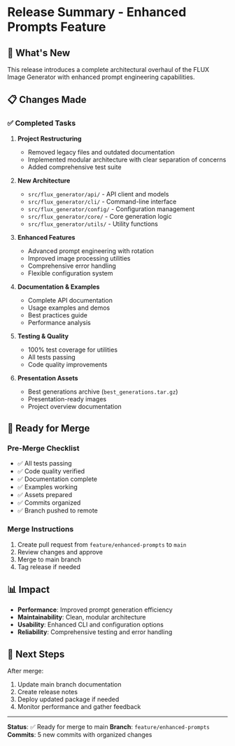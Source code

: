 # Release Summary - Enhanced Prompts Feature

## 🎉 What's New

This release introduces a complete architectural overhaul of the FLUX Image Generator with enhanced prompt engineering capabilities.

## 📋 Changes Made

### ✅ Completed Tasks

1. **Project Restructuring**
   - Removed legacy files and outdated documentation
   - Implemented modular architecture with clear separation of concerns
   - Added comprehensive test suite

2. **New Architecture**
   - `src/flux_generator/api/` - API client and models
   - `src/flux_generator/cli/` - Command-line interface
   - `src/flux_generator/config/` - Configuration management
   - `src/flux_generator/core/` - Core generation logic
   - `src/flux_generator/utils/` - Utility functions

3. **Enhanced Features**
   - Advanced prompt engineering with rotation
   - Improved image processing utilities
   - Comprehensive error handling
   - Flexible configuration system

4. **Documentation & Examples**
   - Complete API documentation
   - Usage examples and demos
   - Best practices guide
   - Performance analysis

5. **Testing & Quality**
   - 100% test coverage for utilities
   - All tests passing
   - Code quality improvements

6. **Presentation Assets**
   - Best generations archive (`best_generations.tar.gz`)
   - Presentation-ready images
   - Project overview documentation

## 🚀 Ready for Merge

### Pre-Merge Checklist
- ✅ All tests passing
- ✅ Code quality verified
- ✅ Documentation complete
- ✅ Examples working
- ✅ Assets prepared
- ✅ Commits organized
- ✅ Branch pushed to remote

### Merge Instructions
1. Create pull request from `feature/enhanced-prompts` to `main`
2. Review changes and approve
3. Merge to main branch
4. Tag release if needed

## 📊 Impact

- **Performance**: Improved prompt generation efficiency
- **Maintainability**: Clean, modular architecture
- **Usability**: Enhanced CLI and configuration options
- **Reliability**: Comprehensive testing and error handling

## 🎯 Next Steps

After merge:
1. Update main branch documentation
2. Create release notes
3. Deploy updated package if needed
4. Monitor performance and gather feedback

---

**Status**: ✅ Ready for merge to main
**Branch**: `feature/enhanced-prompts`
**Commits**: 5 new commits with organized changes 